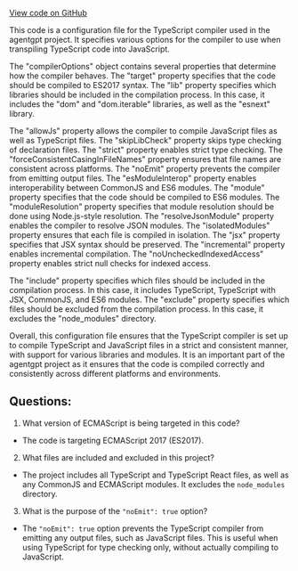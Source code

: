 [View code on GitHub](/tsconfig.json)

This code is a configuration file for the TypeScript compiler used in the agentgpt project. It specifies various options for the compiler to use when transpiling TypeScript code into JavaScript. 

The "compilerOptions" object contains several properties that determine how the compiler behaves. The "target" property specifies that the code should be compiled to ES2017 syntax. The "lib" property specifies which libraries should be included in the compilation process. In this case, it includes the "dom" and "dom.iterable" libraries, as well as the "esnext" library. 

The "allowJs" property allows the compiler to compile JavaScript files as well as TypeScript files. The "skipLibCheck" property skips type checking of declaration files. The "strict" property enables strict type checking. The "forceConsistentCasingInFileNames" property ensures that file names are consistent across platforms. The "noEmit" property prevents the compiler from emitting output files. The "esModuleInterop" property enables interoperability between CommonJS and ES6 modules. The "module" property specifies that the code should be compiled to ES6 modules. The "moduleResolution" property specifies that module resolution should be done using Node.js-style resolution. The "resolveJsonModule" property enables the compiler to resolve JSON modules. The "isolatedModules" property ensures that each file is compiled in isolation. The "jsx" property specifies that JSX syntax should be preserved. The "incremental" property enables incremental compilation. The "noUncheckedIndexedAccess" property enables strict null checks for indexed access.

The "include" property specifies which files should be included in the compilation process. In this case, it includes TypeScript, TypeScript with JSX, CommonJS, and ES6 modules. The "exclude" property specifies which files should be excluded from the compilation process. In this case, it excludes the "node_modules" directory.

Overall, this configuration file ensures that the TypeScript compiler is set up to compile TypeScript and JavaScript files in a strict and consistent manner, with support for various libraries and modules. It is an important part of the agentgpt project as it ensures that the code is compiled correctly and consistently across different platforms and environments.
## Questions: 
 1. What version of ECMAScript is being targeted in this code?
- The code is targeting ECMAScript 2017 (ES2017).

2. What files are included and excluded in this project?
- The project includes all TypeScript and TypeScript React files, as well as any CommonJS and ECMAScript modules. It excludes the `node_modules` directory.

3. What is the purpose of the `"noEmit": true` option?
- The `"noEmit": true` option prevents the TypeScript compiler from emitting any output files, such as JavaScript files. This is useful when using TypeScript for type checking only, without actually compiling to JavaScript.